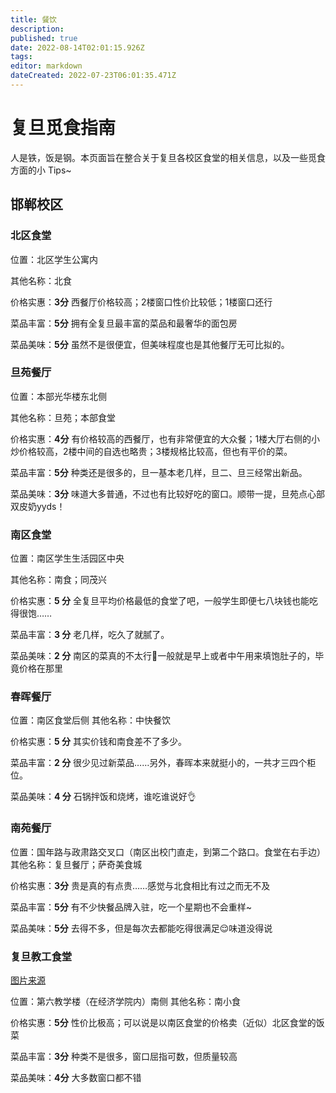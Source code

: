 ```yaml
---
title: 餐饮
description: 
published: true
date: 2022-08-14T02:01:15.926Z
tags: 
editor: markdown
dateCreated: 2022-07-23T06:01:35.471Z
---
```


# 复旦觅食指南 

人是铁，饭是钢。本页面旨在整合关于复旦各校区食堂的相关信息，以及一些觅食方面的小 Tips~

## 邯郸校区
### 北区食堂 

位置：北区学生公寓内

其他名称：北食

价格实惠：**3分**
西餐厅价格较高；2楼窗口性价比较低；1楼窗口还行

菜品丰富：**5分**
拥有全复旦最丰富的菜品和最奢华的面包房

菜品美味：**5分**
虽然不是很便宜，但美味程度也是其他餐厅无可比拟的。

### 旦苑餐厅

位置：本部光华楼东北侧 

其他名称：旦苑；本部食堂

价格实惠：**4分**
有价格较高的西餐厅，也有非常便宜的大众餐；1楼大厅右侧的小炒价格较高，2楼中间的自选也略贵；3楼规格比较高，但也有平价的菜。

菜品丰富：**5分**
种类还是很多的，旦一基本老几样，旦二、旦三经常出新品。

菜品美味：**3分**
味道大多普通，不过也有比较好吃的窗口。顺带一提，旦苑点心部双皮奶yyds！

### 南区食堂 

位置：南区学生生活园区中央 

其他名称：南食；同茂兴

价格实惠：**5 分** 
全复旦平均价格最低的食堂了吧，一般学生即便七八块钱也能吃得很饱……

菜品丰富：**3 分** 
老几样，吃久了就腻了。

菜品美味：**2 分** 
南区的菜真的不太行🙅‍一般就是早上或者中午用来填饱肚子的，毕竟价格在那里

### 春晖餐厅

位置：南区食堂后侧 
其他名称：中快餐饮

价格实惠：**5 分** 
其实价钱和南食差不了多少。

菜品丰富：**2 分**
很少见过新菜品……另外，春晖本来就挺小的，一共才三四个柜位。

菜品美味：**4 分** 
石锅拌饭和烧烤，谁吃谁说好👌

### 南苑餐厅 

位置：国年路与政肃路交叉口（南区出校门直走，到第二个路口。食堂在右手边）
其他名称：复旦餐厅；萨奇美食城

价格实惠：**3分**
贵是真的有点贵……感觉与北食相比有过之而无不及

菜品丰富：**5分**
有不少快餐品牌入驻，吃一个星期也不会重样~

菜品美味：**5分**
去得不多，但是每次去都能吃得很满足😌味道没得说

### 复旦教工食堂 
[图片来源](https://www.zhihu.com/question/326844147/answer/1278136371)

位置：第六教学楼（在经济学院内）南侧 
其他名称：南小食

价格实惠：**5分**
性价比极高；可以说是以南区食堂的价格卖（近似）北区食堂的饭菜

菜品丰富：**3分**
种类不是很多，窗口屈指可数，但质量较高

菜品美味：**4分**
大多数窗口都不错